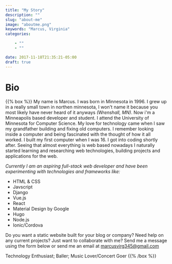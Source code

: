 ```yaml
---
title: "My Story"
description: ""
slug: "about-me"
image: "aboutme.png"
keywords: "Marcus, Virginia"
categories:

    - ""
    - ""

date: 2017-11-18T21:35:21-05:00
draft: true
---
```

# Bio

{{% box %}}
My name is Marcus. I was born in Minnesota in 1996. I grew up in a really small town in northen minnesota, I won't name it because you most likely have never heard of it anyways _(Wrenshall, MN)_. Now i'm a Minneapolis based developer and student. I attend the University of Minnesota for Computer Science. My love for technology came when I saw my grandfather building and fixing old computers. I remember looking inside a computer and being fascinated with the thought of how it all worked. I built my first computer when I was 16. I got into coding shortly after. Seeing that almost everything is web based nowadays I naturally started learning and researching web technologies, building projects and applications for the web.

*Currently I am an aspiring full-stack web developer and have been experimenting with technologies and frameworks like:*

+ HTML & CSS
+ Javscript
+ Django
+ Vue.js
+ React
+ Material Design by Google
+ Hugo
+ Node.js
+ Ionic/Cordova

Do you want a static website built for your blog or company? Need help on any current projects? Just want to collaborate with me? Send me a message using the form below or send me an email at [marcusvirg345@gmail.com](mailto:marcusvirg345@gmail.com)

Technology Enthusiast; Baller; Music Lover/Concert Goer
{{% /box %}}
